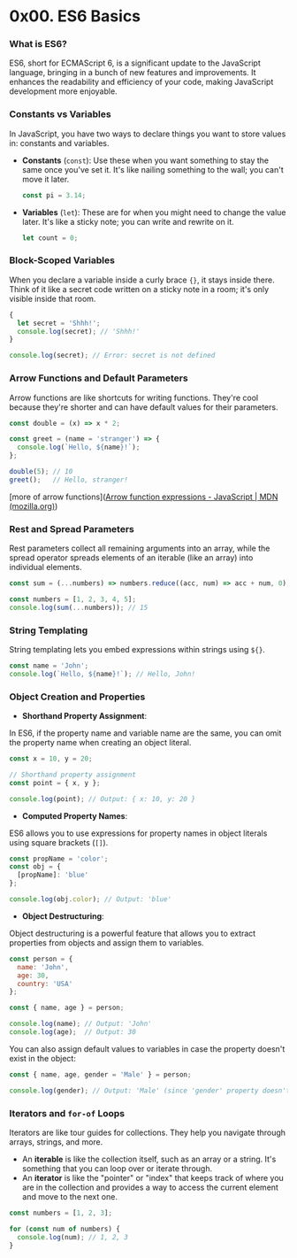 # 0x00. ES6 Basics

### What is ES6?

ES6, short for ECMAScript 6, is a significant update to the JavaScript language, bringing in a bunch of new features and improvements. It enhances the readability and efficiency of your code, making JavaScript development more enjoyable.

### Constants vs Variables

In JavaScript, you have two ways to declare things you want to store values in: constants and variables.

- **Constants** (`const`): Use these when you want something to stay the same once you've set it. It's like nailing something to the wall; you can't move it later.
  
  ```javascript
  const pi = 3.14;
  ```
  
- **Variables** (`let`): These are for when you might need to change the value later. It's like a sticky note; you can write and rewrite on it.
  
  ```javascript
  let count = 0;
  ```
  

### Block-Scoped Variables

When you declare a variable inside a curly brace `{}`, it stays inside there. Think of it like a secret code written on a sticky note in a room; it's only visible inside that room.

```javascript
{
  let secret = 'Shhh!';
  console.log(secret); // 'Shhh!'
}

console.log(secret); // Error: secret is not defined
```

### Arrow Functions and Default Parameters

Arrow functions are like shortcuts for writing functions. They're cool because they're shorter and can have default values for their parameters.

```javascript
const double = (x) => x * 2;

const greet = (name = 'stranger') => {
  console.log(`Hello, ${name}!`);
};

double(5); // 10
greet();   // Hello, stranger!
```

[more of arrow functions]([Arrow function expressions - JavaScript | MDN (mozilla.org)](https://developer.mozilla.org/en-US/docs/Web/JavaScript/Reference/Functions/Arrow_functions))

### Rest and Spread Parameters

Rest parameters collect all remaining arguments into an array, while the spread operator spreads elements of an iterable (like an array) into individual elements.

```javascript
const sum = (...numbers) => numbers.reduce((acc, num) => acc + num, 0);

const numbers = [1, 2, 3, 4, 5];
console.log(sum(...numbers)); // 15
```

### String Templating

String templating lets you embed expressions within strings using `${}`.

```javascript
const name = 'John';
console.log(`Hello, ${name}!`); // Hello, John!
```

### Object Creation and Properties

- **Shorthand Property Assignment**:
  

In ES6, if the property name and variable name are the same, you can omit the property name when creating an object literal.

```javascript
const x = 10, y = 20;

// Shorthand property assignment
const point = { x, y };

console.log(point); // Output: { x: 10, y: 20 }
```

- **Computed Property Names**:
  

ES6 allows you to use expressions for property names in object literals using square brackets (`[]`).

```javascript
const propName = 'color';
const obj = {
  [propName]: 'blue'
};

console.log(obj.color); // Output: 'blue'

```

- **Object Destructuring**:
  

Object destructuring is a powerful feature that allows you to extract properties from objects and assign them to variables.

```javascript
const person = {
  name: 'John',
  age: 30,
  country: 'USA'
};

const { name, age } = person;

console.log(name); // Output: 'John'
console.log(age);  // Output: 30

```

You can also assign default values to variables in case the property doesn't exist in the object:

```javascript
const { name, age, gender = 'Male' } = person;

console.log(gender); // Output: 'Male' (since 'gender' property doesn't exist in 'person')

```

### Iterators and `for-of` Loops

Iterators are like tour guides for collections. They help you navigate through arrays, strings, and more.

- An **iterable** is like the collection itself, such as an array or a string. It's something that you can loop over or iterate through.
- An **iterator** is like the "pointer" or "index" that keeps track of where you are in the collection and provides a way to access the current element and move to the next one.

```javascript
const numbers = [1, 2, 3];

for (const num of numbers) {
  console.log(num); // 1, 2, 3
}
```
